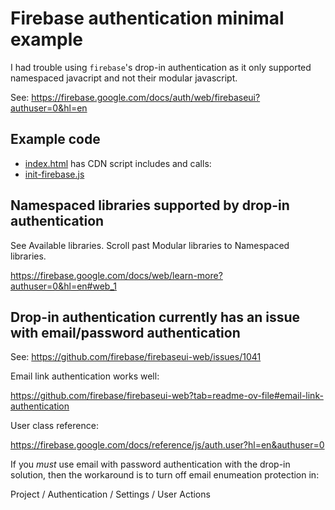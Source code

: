 # Firebase authentication minimal example
I had trouble using `firebase`'s drop-in authentication as it only supported namespaced javacript and not their modular javascript.

See: https://firebase.google.com/docs/auth/web/firebaseui?authuser=0&hl=en

## Example code
- [index.html](index.html) has CDN script includes and calls:
- [init-firebase.js](init-firebase.js)

## Namespaced libraries supported by drop-in authentication
See Available libraries. Scroll past Modular libraries to Namespaced libraries.

https://firebase.google.com/docs/web/learn-more?authuser=0&hl=en#web_1

## Drop-in authentication currently has an issue with email/password authentication
See: https://github.com/firebase/firebaseui-web/issues/1041

Email link authentication works well:

https://github.com/firebase/firebaseui-web?tab=readme-ov-file#email-link-authentication

User class reference:

https://firebase.google.com/docs/reference/js/auth.user?hl=en&authuser=0

If you *must* use email with password authentication with the drop-in solution, then the
workaround is to turn off email enumeation protection in:

Project / Authentication / Settings / User Actions 